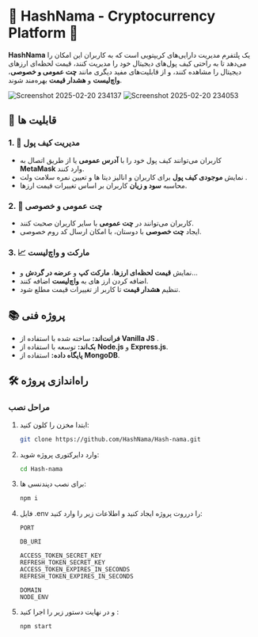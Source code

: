 # 🌟 HashNama - Cryptocurrency Platform 🚀
**HashNama** یک پلتفرم مدیریت دارایی‌های کریپتویی است که به کاربران این امکان را می‌دهد تا به راحتی کیف پول‌های دیجیتال خود را مدیریت کنند، قیمت لحظه‌ای ارزهای دیجیتال را مشاهده کنند، و از قابلیت‌های مفید دیگری مانند **چت عمومی و خصوصی**، **واچ‌لیست** و **هشدار قیمت** بهره‌مند شوند.

![Screenshot 2025-02-20 234137](https://github.com/user-attachments/assets/3a65c90b-6822-40c6-b419-d7cf6c47b376)
![Screenshot 2025-02-20 234053](https://github.com/user-attachments/assets/c2d8267b-4280-4a96-86e0-52f88ca0cb88)

## 🎯 قابلیت ها

### 1. **💼 مدیریت کیف پول**
- کاربران می‌توانند کیف پول خود را با **آدرس عمومی** یا از طریق اتصال به **MetaMask** وارد کنند.  
- نمایش **موجودی کیف پول** برای کاربران و انالیز دیتا ها و تعیین نمره سلامت ولت .  
- محاسبه **سود و زیان** کاربران بر اساس تغییرات قیمت ارزها.

### 2. **💬 چت عمومی و خصوصی**
- کاربران می‌توانند در **چت عمومی** با سایر کاربران صحبت کنند.  
- ایجاد **چت خصوصی** با دوستان، با امکان ارسال کد روم خصوصی.  

### 3. **📈 مارکت و واچ‌لیست**
- نمایش **قیمت لحظه‌ای ارزها**، **مارکت کپ** و **عرضه در گردش** و...  
- اضافه کردن ارز های به **واچ‌لیست** اضافه کنند.  
- تنظیم **هشدار قیمت** تا کاربر از تغییرات قیمت مطلع شود.

## 📚 پروژه فنی

- **فرانت‌اند:** ساخته شده با استفاده از **Vanilla JS** .
- **بک‌اند:** توسعه با استفاده از **Node.js** و **Express.js**.
- **پایگاه داده:** استفاده از **MongoDB**.

## 🛠 راه‌اندازی پروژه

### مراحل نصب

1. ابتدا مخزن را کلون کنید:
   ```bash
   git clone https://github.com/HashNama/Hash-nama.git
   ```
  
2. وارد دایرکتوری پروژه شوید:

    ```bash
    cd Hash-nama
    ```
3. برای نصب دپندنسی ها:

    ```bash
    npm i
    ```
4. فایل .env را درروت پروژه ایجاد کنید و اطلاعات زیر را وارد کنید:

    ```.env
    PORT
    
    DB_URI
    
    ACCESS_TOKEN_SECRET_KEY
    REFRESH_TOKEN_SECRET_KEY
    ACCESS_TOKEN_EXPIRES_IN_SECONDS
    REFRESH_TOKEN_EXPIRES_IN_SECONDS
    
    DOMAIN
    NODE_ENV
    ```
5. و در نهایت دستور زیر را اجرا کنید :
     ```bash
     npm start
     ```
